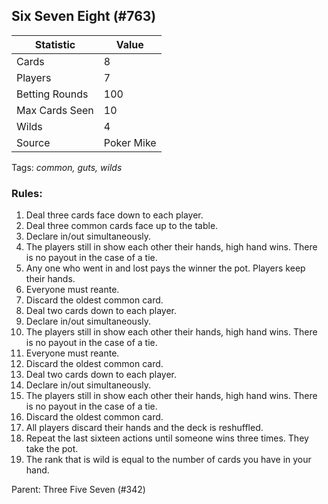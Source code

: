 ## Six Seven Eight (#763)

|Statistic|Value|
|---------|-----|
|Cards|8|
|Players|7|
|Betting Rounds|100|
|Max Cards Seen|10|
|Wilds|4|
|Source|Poker Mike|
Tags: *common, guts, wilds*
### Rules:
1. Deal three cards face down to each player.
2. Deal three common cards face up to the table.
3. Declare in/out simultaneously.
4. The players still in show each other their hands, high hand wins. There is no payout in the case of a tie.
5. Any one who went in and lost pays the winner the pot. Players keep their hands.
6. Everyone must reante.
7. Discard the oldest common card.
8. Deal two cards down to each player.
9. Declare in/out simultaneously.
10. The players still in show each other their hands, high hand wins. There is no payout in the case of a tie.
11. Everyone must reante.
12. Discard the oldest common card.
13. Deal two cards down to each player.
14. Declare in/out simultaneously.
15. The players still in show each other their hands, high hand wins. There is no payout in the case of a tie.
16. Discard the oldest common card.
17. All players discard their hands and the deck is reshuffled.
18. Repeat the last sixteen actions until someone wins three times. They take the pot.
19. The rank that is wild is equal to the number of cards you have in your hand.

Parent: Three Five Seven (#342)


